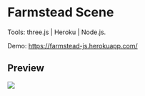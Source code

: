 # Farmstead Scene 

Tools: three.js | Heroku | Node.js.

Demo: https://farmstead-js.herokuapp.com/

## Preview
<img src="https://github.com/SaraAkmal/Farmstead-Nodejs/blob/master/public/js/sprites/farmstead.gif"/>
